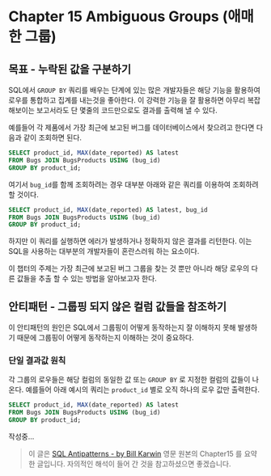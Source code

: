 # Chapter 15 Ambiguous Groups (애매한 그룹)

## 목표 - 누락된 값을 구분하기
SQL에서 `GROUP BY` 쿼리를 배우는 단계에 있는 많은 개발자들은 해당 기능을 활용하여 로우를 통합하고 집계를 내는것을 좋아한다. 이 강력한 기능을 잘 활용하면 아무리 복잡해보이는 보고서라도 단 몇줄의 코드만으로도 결과를 출력해 낼 수 있다.

예를들어 각 제품에서 가장 최근에 보고된 버그를 데이터베이스에서 찾으려고 한다면 다음과 같이 조회하면 된다.

```sql
SELECT product_id, MAX(date_reported) AS latest
FROM Bugs JOIN BugsProducts USING (bug_id)
GROUP BY product_id;
```

여기서 `bug_id`를 함께 조회하려는 경우 대부분 아래와 같은 쿼리를 이용하여 조회하려 할 것이다.
```sql
SELECT product_id, MAX(date_reported) AS latest, bug_id
FROM Bugs JOIN BugsProducts USING (bug_id)
GROUP BY product_id;
```

하지만 이 쿼리를 실행하면 에러가 발생하거나 정확하지 않은 결과를 리턴한다. 이는 SQL을 사용하는 대부분의 개발자들이 혼란스러워 하는 요소이다.

이 챕터의 주제는 가장 최근에 보고된 버그 그룹을 찾는 것 뿐만 아니라 해당 로우의 다른 값들을 추출 할 수 있는 방법을 알아보고자 한다.

## 안티패턴 - 그룹핑 되지 않은 컬럼 값들을 참조하기

이 안티패턴의 원인은 SQL에서 그룹핑이 어떻게 동작하는지 잘 이해하지 못해 발생하기 때문에 그룹핑이 어떻게 동작하는지 이해하는 것이 중요하다.

### 단일 결과값 원칙
각 그룹의 로우들은 해당 컬럼의 동일한 값 또는 `GROUP BY` 로 지정한 컬럼의 값들이 나온다. 예를들어 아래 예시의 쿼리는 `product_id` 별로 오직 하나의 로우 값만 출력한다.

```sql
SELECT product_id, MAX(date_reported) AS latest
FROM Bugs JOIN BugsProducts USING (bug_id)
GROUP BY product_id;
```

작성중...

> 이 글은 [SQL Antipatterns - by Bill Karwin](https://pragprog.com/titles/bksqla/sql-antipatterns/) 영문 원본의 Chapter15 를 요약한 글입니다. 자의적인 해석이 들어 간 것을 참고하셨으면 좋겠습니다.
